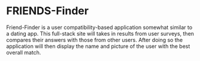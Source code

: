 # FRIENDS-Finder
Friend-Finder is a user compatibility-based application somewhat similar to a dating app. This full-stack site will takes in results from user surveys, then compares their answers with those from other users. After doing so the application will then display the name and picture of the user with the best overall match.
